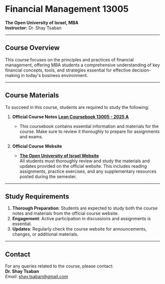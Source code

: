 # Financial Management 13005  
**The Open University of Israel, MBA**  
**Instructor:** Dr. Shay Tsaban  

---

## Course Overview  
This course focuses on the principles and practices of financial management, offering MBA students a comprehensive understanding of key financial concepts, tools, and strategies essential for effective decision-making in today's business environment.  

---

## Course Materials  
To succeed in this course, students are required to study the following:  

 
1. **Official Course Notes**
   **[Lean Coursebook 13005 - 2025 A](./Lean%20coursebook%2013005%20-%202025%20A.docx)**  
   - This coursebook contains essential information and materials for the course. Make sure to review it thoroughly to prepare for assignments and exams.  

3. **Official Course Website**  
   - **[The Open University of Israel Website](https://www.openu.ac.il/)**  
     All students must thoroughly review and study the materials and updates provided on the official website. This includes reading assignments, practice exercises, and any supplementary resources posted during the semester.  

---

## Study Requirements  
1. **Thorough Preparation**: Students are expected to study both the course notes and materials from the official course website.  
2. **Engagement**: Active participation in discussions and assignments is essential.  
3. **Updates**: Regularly check the course website for announcements, changes, or additional materials.  

---

## Contact  
For any queries related to the course, please contact:  
**Dr. Shay Tsaban**  
_Email_: shay.tsaban@gmail.com  
